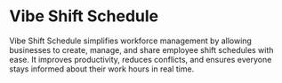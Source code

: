 # Vibe Shift Schedule

Vibe Shift Schedule simplifies workforce management by allowing businesses to create, manage, and share employee shift schedules with ease. It improves productivity, reduces conflicts, and ensures everyone stays informed about their work hours in real time.